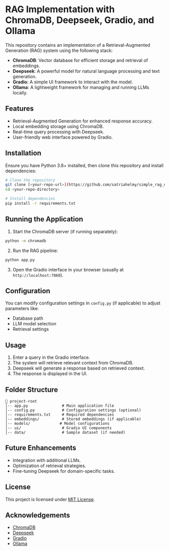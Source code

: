 # RAG Implementation with ChromaDB, Deepseek, Gradio, and Ollama

This repository contains an implementation of a Retrieval-Augmented Generation (RAG) system using the following stack:

- **ChromaDB**: Vector database for efficient storage and retrieval of embeddings.
- **Deepseek**: A powerful model for natural language processing and text generation.
- **Gradio**: A simple UI framework to interact with the model.
- **Ollama**: A lightweight framework for managing and running LLMs locally.

## Features
- Retrieval-Augmented Generation for enhanced response accuracy.
- Local embedding storage using ChromaDB.
- Real-time query processing with Deepseek.
- User-friendly web interface powered by Gradio.

## Installation
Ensure you have Python 3.8+ installed, then clone this repository and install dependencies:

```bash
# Clone the repository
git clone [<your-repo-url>](https://github.com/satriahelmy/simple_rag_deepseek.git)
cd <your-repo-directory>

# Install dependencies
pip install -r requirements.txt
```

## Running the Application

1. Start the ChromaDB server (if running separately):
```bash
python -m chromadb
```

2. Run the RAG pipeline:
```bash
python app.py
```

3. Open the Gradio interface in your browser (usually at `http://localhost:7860`).

## Configuration
You can modify configuration settings in `config.py` (if applicable) to adjust parameters like:
- Database path
- LLM model selection
- Retrieval settings

## Usage
1. Enter a query in the Gradio interface.
2. The system will retrieve relevant context from ChromaDB.
3. Deepseek will generate a response based on retrieved context.
4. The response is displayed in the UI.

## Folder Structure
```
📂 project-root
│-- app.py               # Main application file
│-- config.py            # Configuration settings (optional)
│-- requirements.txt     # Required dependencies
│-- embeddings/          # Stored embeddings (if applicable)
│-- models/             # Model configurations
│-- ui/                  # Gradio UI components
│-- data/                # Sample dataset (if needed)
```

## Future Enhancements
- Integration with additional LLMs.
- Optimization of retrieval strategies.
- Fine-tuning Deepseek for domain-specific tasks.

## License
This project is licensed under [MIT License](LICENSE).

## Acknowledgements
- [ChromaDB](https://github.com/chroma-core/chroma)
- [Deepseek](https://deepseek.com/)
- [Gradio](https://www.gradio.app/)
- [Ollama](https://ollama.ai/)
